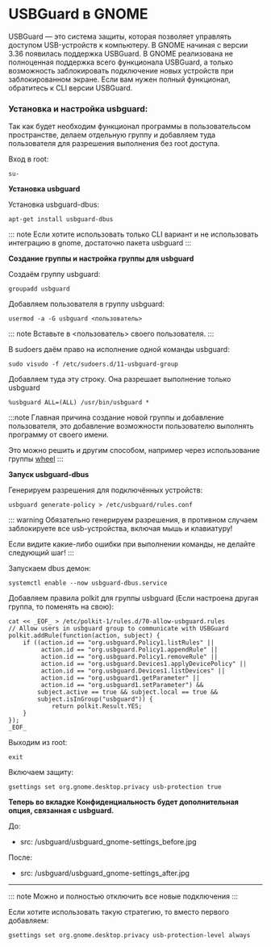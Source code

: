 # USBGuard в GNOME
USBGuard — это система защиты, которая позволяет управлять доступом USB-устройств к компьютеру. В GNOME начиная с версии 3.36 появилась поддержка USBGuard.
В GNOME реализована не полноценная поддержка всего функционала USBGuard, а только возможность заблокировать подключение новых устройств при заблокированном экране. Если вам нужен полный функционал, обратитесь к CLI версии USBGuard.

### Установка и настройка usbguard:
Так как будет необходим функционал программы в пользовательсом пространстве, делаем отдельную группу и добавляем туда пользователя для разрешения выполнения без root доступа.

Вход в root:
```shell
su-
```

**Установка usbguard**

Установка usbguard-dbus:
```shell
apt-get install usbguard-dbus
```
::: note
Если хотите использовать только CLI вариант и не использовать интеграцию в gnome, достаточно пакета usbguard
:::

**Создание группы и настройка группы для usbguard**

Создаём группу usbguard:
```shell
groupadd usbguard
```
Добавляем пользователя в группу usbguard:
```shell
usermod -a -G usbguard <пользователь>
```
::: note
Вставьте в <пользователь> своего пользователя.
:::

В sudoers даём право на исполнение одной команды usbguard:
```shell
sudo visudo -f /etc/sudoers.d/11-usbguard-group
```
Добавляем туда эту строку. Она разрешает выполнение только usbguard
```shell
%usbguard ALL=(ALL) /usr/bin/usbguard *
```
:::note
Главная причина создание новой группы и добавление пользователя, это добавление возможности пользователю выполнять программу от своего имени.

Это можно решить и другим способом, например через использование группы [wheel](https://alt-gnome.wiki/sudo.html#быстрая-настроика-sudo)
:::

**Запуск usbguard-dbus**

Генерируем разрешения для подключённых устройств:
```shell
usbguard generate-policy > /etc/usbguard/rules.conf
```
::: warning
Обязательно генерируем разрешения, в противном случаем заблокируете все usb-устройства, включая мышь и клавиатуру!

Если видите какие-либо ошибки при выполнении команды, не делайте следующий шаг!
:::

Запускаем dbus демон:
```shell
systemctl enable --now usbguard-dbus.service
```
Добавляем правила polkit для группы usbguard (Если настроена другая группа, то поменять на свою):
```shell
cat << _EOF_ > /etc/polkit-1/rules.d/70-allow-usbguard.rules
// Allow users in usbguard group to communicate with USBGuard
polkit.addRule(function(action, subject) {
    if ((action.id == "org.usbguard.Policy1.listRules" ||
         action.id == "org.usbguard.Policy1.appendRule" ||
         action.id == "org.usbguard.Policy1.removeRule" ||
         action.id == "org.usbguard.Devices1.applyDevicePolicy" ||
         action.id == "org.usbguard.Devices1.listDevices" ||
         action.id == "org.usbguard1.getParameter" ||
         action.id == "org.usbguard1.setParameter") &&
        subject.active == true && subject.local == true &&
        subject.isInGroup("usbguard")) {
            return polkit.Result.YES;
    }
});
_EOF_
```

Выходим из root:

```shell
exit
```
Включаем защиту:
```shell
gsettings set org.gnome.desktop.privacy usb-protection true
```

**Теперь во вкладке Конфиденциальность будет дополнительная опция, связанная с usbguard.**

До:

- src: /usbguard/usbguard_gnome-settings_before.jpg

После:

- src: /usbguard/usbguard_gnome-settings_after.jpg
---
::: note
Можно и полностью отключить все новые подключения
:::

Если хотите использовать такую стратегию, то вместо первого добавляем:
```shell
gsettings set org.gnome.desktop.privacy usb-protection-level always
```
